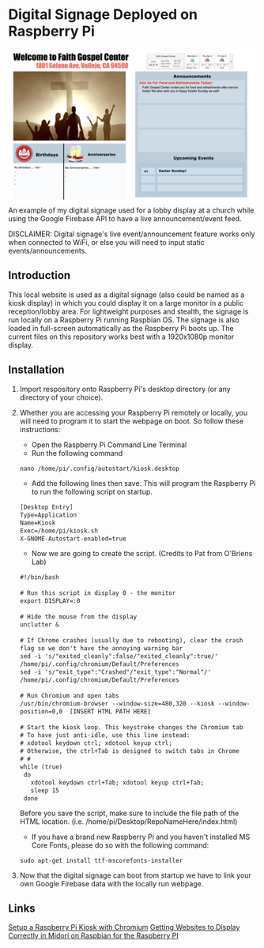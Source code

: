 # Digital Signage Deployed on Raspberry Pi
![Slugpath1](https://raw.githubusercontent.com/jpableo688/Digital-Signage/master/assets/readme/image1.png)
An example of my digital signage used for a lobby display at a church while using the Google Firebase API to have a live announcement/event feed.

DISCLAIMER: Digital signage's live event/announcement feature works only when connected to WiFi, or else you will need to input static events/announcements.

## Introduction
This local website is used as a digital signage (also could be named as a kiosk display) in which you could display it on a large monitor in a public reception/lobby area. For lightweight purposes and stealth, the signage is run locally on a Raspberry Pi running Raspbian OS. The signage is also loaded in full-screen automatically as the Raspberry Pi boots up. The current files on this repository works best with a 1920x1080p monitor display. 

## Installation
1. Import respository onto Raspberry Pi's desktop directory (or any directory of your choice).
2. Whether you are accessing your Raspberry Pi remotely or locally, you will need to program it to start the webpage on boot. So follow these instructions:
   * Open the Raspberry Pi Command Line Terminal
   * Run the following command
   ```
   nano /home/pi/.config/autostart/kiosk.desktop
   ```
   * Add the following lines then save. This will program the Raspberry Pi to run the following script on startup.
   
   ```
   [Desktop Entry]
   Type=Application
   Name=Kiosk
   Exec=/home/pi/kiosk.sh
   X-GNOME-Autostart-enabled=true
   ```
   
   * Now we are going to create the script. (Credits to Pat from O'Briens Lab)
   ```
   #!/bin/bash
 
   # Run this script in display 0 - the monitor
   export DISPLAY=:0
 
   # Hide the mouse from the display
   unclutter &
 
   # If Chrome crashes (usually due to rebooting), clear the crash flag so we don't have the annoying warning bar
   sed -i 's/"exited_cleanly":false/"exited_cleanly":true/' /home/pi/.config/chromium/Default/Preferences
   sed -i 's/"exit_type":"Crashed"/"exit_type":"Normal"/' /home/pi/.config/chromium/Default/Preferences
 
   # Run Chromium and open tabs
   /usr/bin/chromium-browser --window-size=480,320 --kiosk --window-position=0,0  [INSERT HTML PATH HERE]
 
   # Start the kiosk loop. This keystroke changes the Chromium tab
   # To have just anti-idle, use this line instead:
   # xdotool keydown ctrl; xdotool keyup ctrl;
   # Otherwise, the ctrl+Tab is designed to switch tabs in Chrome
   # #
   while (true)
    do
      xdotool keydown ctrl+Tab; xdotool keyup ctrl+Tab;
      sleep 15
    done
   ```
   Before you save the script, make sure to include the file path of the HTML location. (i.e. /home/pi/Desktop/RepoNameHere/index.html)
   
   * If you have a brand new Raspberry Pi and you haven't installed MS Core Fonts, please do so with the following command:
   
   ```
   sudo apt-get install ttf-mscorefonts-installer
   ```
 3. Now that the digital signage can boot from startup we have to link your own Google Firebase data with the locally run webpage.
   
   



## Links
[Setup a Raspberry Pi Kiosk with Chromium](https://obrienlabs.net/setup-raspberry-pi-kiosk-chromium/)
[Getting Websites to Display Correctly in Midori on Raspbian for the Raspberry PI](https://startingelectronics.org/articles/raspberry-PI/web-browser-fonts/)
